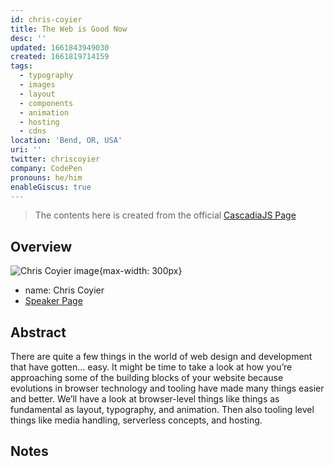 ```yaml
---
id: chris-coyier
title: The Web is Good Now
desc: ''
updated: 1661843949030
created: 1661819714159
tags:
  - typography
  - images
  - layout
  - components
  - animation
  - hosting
  - cdns
location: 'Bend, OR, USA'
uri: ''
twitter: chriscoyier
company: CodePen
pronouns: he/him
enableGiscus: true
---
```

> The contents here is created from the official [CascadiaJS Page](https://2022.cascadiajs.com/speakers/chris-coyier)

## Overview

![Chris Coyier image](https://create-4jr.begin.app/_static/2022/chris-coyier.jpg){max-width: 300px}
- name: Chris Coyier
- [Speaker Page](https://2022.cascadiajs.com/speakers/chris-coyier)

## Abstract

There are quite a few things in the world of web design and development that have gotten… easy. It might be time to take a look at how you’re approaching some of the building blocks of your website because evolutions in browser technology and tooling have made many things easier and better. We’ll have a look at browser-level things like things as fundamental as layout, typography, and animation. Then also tooling level things like media handling, serverless concepts, and hosting.

## Notes
